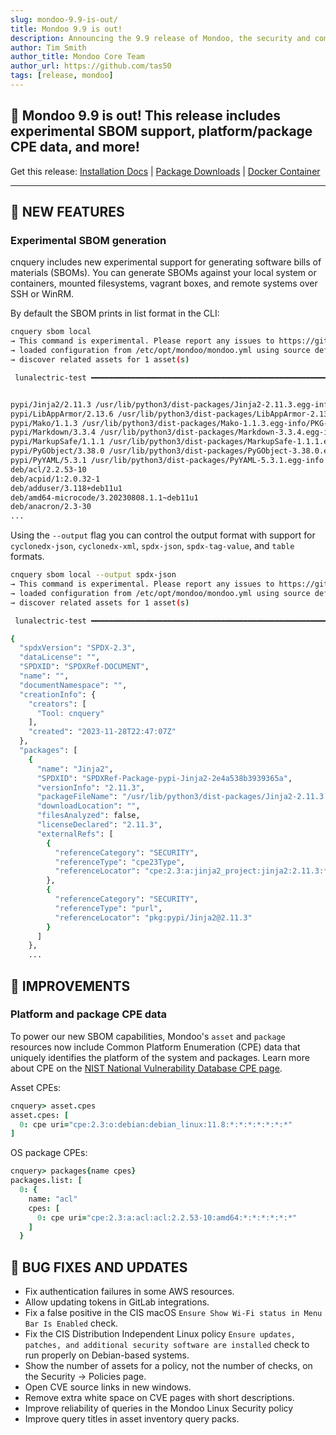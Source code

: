 ```yaml
---
slug: mondoo-9.9-is-out/
title: Mondoo 9.9 is out!
description: Announcing the 9.9 release of Mondoo, the security and compliance platform that prioritizes risks that matter most in your infrastructure.
author: Tim Smith
author_title: Mondoo Core Team
author_url: https://github.com/tas50
tags: [release, mondoo]
---
```


## 🥳 Mondoo 9.9 is out! This release includes experimental SBOM support, platform/package CPE data, and more!

Get this release: [Installation Docs](/cnspec/) | [Package Downloads](https://releases.mondoo.com/cnspec/) | [Docker Container](https://hub.docker.com/r/mondoo/cnspec)

---

## 🎉 NEW FEATURES

### Experimental SBOM generation

cnquery includes new experimental support for generating software bills of materials (SBOMs). You can generate SBOMs against your local system or containers, mounted filesystems, vagrant boxes, and remote systems over SSH or WinRM.

By default the SBOM prints in list format in the CLI:

```bash
cnquery sbom local
→ This command is experimental. Please report any issues to https://github.com/mondoohq/cnquery.
→ loaded configuration from /etc/opt/mondoo/mondoo.yml using source default
→ discover related assets for 1 asset(s)

 lunalectric-test ━━━━━━━━━━━━━━━━━━━━━━━━━━━━━━━━━━━━━━━━━━━━━━━━━━━━━━━━━━━━━━━━━━━━━━━━━━━━━━━━━━━━━━━━━━━━━━━━━━━━━━━━━━━━━━━━━━━━ 100%


pypi/Jinja2/2.11.3 /usr/lib/python3/dist-packages/Jinja2-2.11.3.egg-info/PKG-INFO
pypi/LibAppArmor/2.13.6 /usr/lib/python3/dist-packages/LibAppArmor-2.13.6.egg-info
pypi/Mako/1.1.3 /usr/lib/python3/dist-packages/Mako-1.1.3.egg-info/PKG-INFO
pypi/Markdown/3.3.4 /usr/lib/python3/dist-packages/Markdown-3.3.4.egg-info/PKG-INFO
pypi/MarkupSafe/1.1.1 /usr/lib/python3/dist-packages/MarkupSafe-1.1.1.egg-info/PKG-INFO
pypi/PyGObject/3.38.0 /usr/lib/python3/dist-packages/PyGObject-3.38.0.egg-info/PKG-INFO
pypi/PyYAML/5.3.1 /usr/lib/python3/dist-packages/PyYAML-5.3.1.egg-info
deb/acl/2.2.53-10
deb/acpid/1:2.0.32-1
deb/adduser/3.118+deb11u1
deb/amd64-microcode/3.20230808.1.1~deb11u1
deb/anacron/2.3-30
...
```

Using the `--output` flag you can control the output format with support for `cyclonedx-json`, `cyclonedx-xml`, `spdx-json`, `spdx-tag-value`, and `table` formats.

```bash
cnquery sbom local --output spdx-json
→ This command is experimental. Please report any issues to https://github.com/mondoohq/cnquery.
→ loaded configuration from /etc/opt/mondoo/mondoo.yml using source default
→ discover related assets for 1 asset(s)

 lunalectric-test ━━━━━━━━━━━━━━━━━━━━━━━━━━━━━━━━━━━━━━━━━━━━━━━━━━━━━━━━━━━━━━━━━━━━━━━━━━━━━━━━━━━━━━━━━━━━━━━━━━━━━━━━━━━━━━━━━━━━ 100%

{
  "spdxVersion": "SPDX-2.3",
  "dataLicense": "",
  "SPDXID": "SPDXRef-DOCUMENT",
  "name": "",
  "documentNamespace": "",
  "creationInfo": {
    "creators": [
      "Tool: cnquery"
    ],
    "created": "2023-11-28T22:47:07Z"
  },
  "packages": [
    {
      "name": "Jinja2",
      "SPDXID": "SPDXRef-Package-pypi-Jinja2-2e4a538b3939365a",
      "versionInfo": "2.11.3",
      "packageFileName": "/usr/lib/python3/dist-packages/Jinja2-2.11.3.egg-info/PKG-INFO",
      "downloadLocation": "",
      "filesAnalyzed": false,
      "licenseDeclared": "2.11.3",
      "externalRefs": [
        {
          "referenceCategory": "SECURITY",
          "referenceType": "cpe23Type",
          "referenceLocator": "cpe:2.3:a:jinja2_project:jinja2:2.11.3:*:*:*:*:*:*:*"
        },
        {
          "referenceCategory": "SECURITY",
          "referenceType": "purl",
          "referenceLocator": "pkg:pypi/Jinja2@2.11.3"
        }
      ]
    },
    ...

```

## 🧹 IMPROVEMENTS

### Platform and package CPE data

To power our new SBOM capabilities, Mondoo's `asset` and `package` resources now include Common Platform Enumeration (CPE) data that uniquely identifies the platform of the system and packages. Learn more about CPE on the [NIST National Vulnerability Database CPE page](https://nvd.nist.gov/products/cpe).

Asset CPEs:

```coffeescript
cnquery> asset.cpes
asset.cpes: [
  0: cpe uri="cpe:2.3:o:debian:debian_linux:11.8:*:*:*:*:*:*:*"
]
```

OS package CPEs:

```coffeescript
cnquery> packages{name cpes}
packages.list: [
  0: {
    name: "acl"
    cpes: [
      0: cpe uri="cpe:2.3:a:acl:acl:2.2.53-10:amd64:*:*:*:*:*:*"
    ]
  }
```

## 🐛 BUG FIXES AND UPDATES

- Fix authentication failures in some AWS resources.
- Allow updating tokens in GitLab integrations.
- Fix a false positive in the CIS macOS `Ensure Show Wi-Fi status in Menu Bar Is Enabled` check.
- Fix the CIS Distribution Independent Linux policy `Ensure updates, patches, and additional security software are installed` check to run properly on Debian-based systems.
- Show the number of assets for a policy, not the number of checks, on the Security -> Policies page.
- Open CVE source links in new windows.
- Remove extra white space on CVE pages with short descriptions.
- Improve reliability of queries in the Mondoo Linux Security policy
- Improve query titles in asset inventory query packs.
